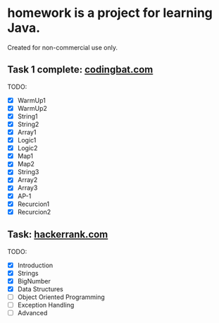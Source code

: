 # **homework** is a project for learning Java.

Created for non-commercial use only.

## Task 1 complete: [codingbat.com](http://codingbat.com/done?user=evgeniy.krysenko@yandex.ru&tag=4886278468)

TODO:
* [X] WarmUp1
* [X] WarmUp2
* [X] String1
* [X] String2
* [X] Array1
* [X] Logic1
* [X] Logic2
* [X] Map1
* [X] Map2
* [X] String3
* [X] Array2
* [X] Array3
* [X] AP-1
* [X] Recurcion1
* [X] Recurcion2

## Task: [hackerrank.com](https://www.hackerrank.com/domains/java/java-introduction/1)
 
TODO:
* [X] Introduction
* [X] Strings
* [X] BigNumber
* [X] Data Structures
* [ ] Object Oriented Programming
* [ ] Exception Handling
* [ ] Advanced
